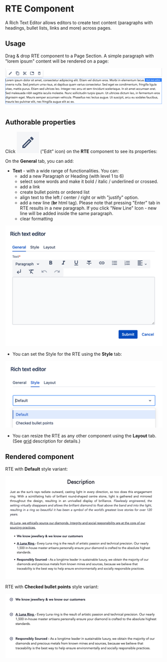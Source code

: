 # RTE Component

A Rich Text Editor allows editors to create text content (paragraphs with headings, bullet lists, links and more) across pages.

## Usage

Drag & drop RTE component to a Page Section. A simple paragraph with "lorem ipsum" content will be rendered on a page:

<p align="center" width="100%">
    <img class="image--with-border" src="./rte-edit.jpg" alt="Rich Text Editor">
</p>


## Authorable properties
Click <img class="image--inline" src="../images/edit-icon.jpg" alt="Edit icon"> ("Edit" icon) on the **RTE** component to see its properties:

On the **General** tab, you can add:
  
  - **Text** -  with a wide range of functionalities. You can:
      - add a new Paragraph or Heading (with level 1 to 6)
      - select some words and make it bold / italic / underlined or crossed.
      - add a link
      - create bullet points or ordered list
      - align text to the left / center / right or with "justify" option.
      - add a new line (__br__ html tag). Please note that pressing "Enter" tab in RTE results in a new paragraph. If you click "New Line" Icon - new line will be added inside the same paragraph.
      - clear formatting

<p align="center" width="100%">
    <img class="image--with-border" src="./dialog-rte.jpg" alt="Quote component" width="600px">
</p>


- You can set the Style for the RTE using the **Style** tab:

<p align="center" width="100%">
    <img class="image--with-border"  src="./dialog-styles.jpg" alt="Quote styles" width="600px">
</p>

- You can resize the RTE as any other component using the **Layout** tab. (See [grid](../grid) description for details.)


## Rendered component

RTE with **Default** style variant:

<p align="center" width="100%">
    <img class="image--with-border"  src="./rte-example.jpg" alt="Rendered Rich Text" width="900px">
</p>


RTE with **Checked bullet points** style variant:

<p align="center" width="100%">
    <img class="image--with-border" src="./rte-example-checked-list.jpg" alt="Rendered Rich Text" width="900px">
</p>
